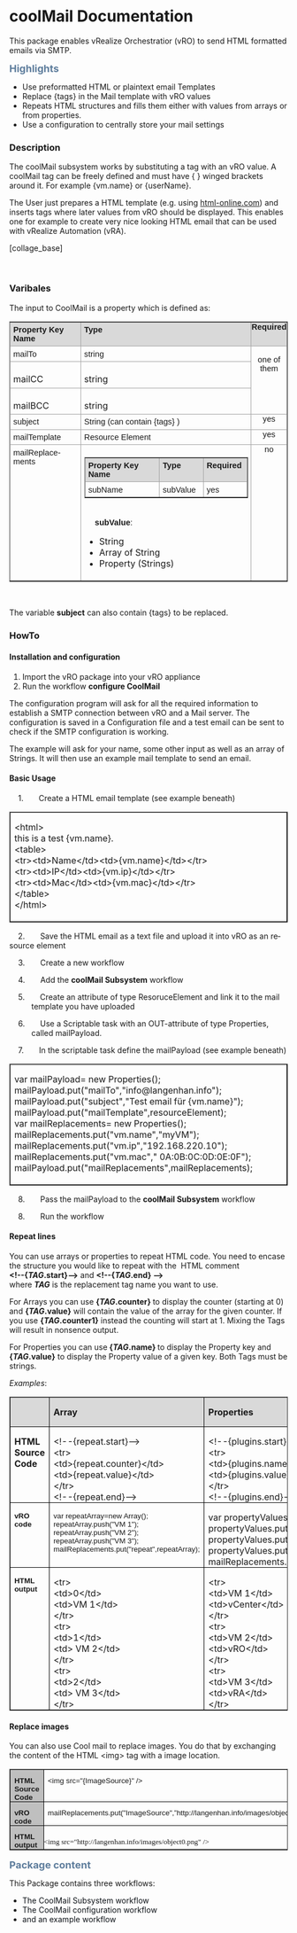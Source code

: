 <h1>coolMail Documentation</h1>
This package enables vRealize Orchestratior (vRO) to send HTML formatted emails via SMTP.<p><span style="color: rgb(94, 125, 156); font-size: 18px; font-weight: bold; ">Highlights</span><br></p><ul><li>Use preformatted HTML or plaintext email Templates<br></li><li>Replace {tags} in the Mail template with vRO values<br></li><li>Repeats HTML structures and fills them either with values from arrays or from properties.<br></li><li>Use a configuration to centrally store your mail settings<br></li></ul><h3>Description<span style="color: rgb(46, 61, 76);"><br></span></h3><p>The coolMail subsystem works by substituting a tag with an vRO value. A coolMail tag can be freely defined and must have { } winged brackets around it. For example {vm.name} or {userName}.<br></p><p>The User just prepares a HTML template (e.g. using&nbsp;<a href="https://html-online.com" target="_blank">html-online.com</a>) and inserts tags where later values from vRO should be displayed. This enables one for example to create very nice looking HTML email that can be used with vRealize Automation (vRA).</p><p>
</p>[collage_base]






















<p><br></p><h3>Varibales</h3><p> The input to CoolMail is a property which is defined as:
<br></p><table class="MsoNormalTable" border="1" cellspacing="0" cellpadding="0" title="" summary="">
 <tbody><tr>
  <td width="131" valign="top" style="width: 98.15pt; border-top-color: rgb(163, 163, 163); border-right-color: rgb(163, 163, 163); border-bottom-color: rgb(163, 163, 163); border-left-color: rgb(163, 163, 163); border-top-width: 1pt; border-right-width: 1pt; border-bottom-width: 1pt; border-left-width: 1pt; background-color: rgb(217, 217, 217); padding-top: 4pt; padding-right: 4pt; padding-bottom: 4pt; padding-left: 4pt; ">
  <p style="margin-top: 0cm; margin-right: 0cm; margin-left: 0cm; margin-bottom: 0.0001pt; "><b><span lang="EN-GB" style="font-size: 11pt; font-family: Calibri, sans-serif; ">Property Key Name</span></b></p>
  </td>
  <td width="322" valign="top" style="width: 241.15pt; border-top-color: rgb(163, 163, 163); border-right-color: rgb(163, 163, 163); border-bottom-color: rgb(163, 163, 163); border-top-width: 1pt; border-right-width: 1pt; border-bottom-width: 1pt; border-left-style: none; background-color: rgb(217, 217, 217); padding-top: 4pt; padding-right: 4pt; padding-bottom: 4pt; padding-left: 4pt; ">
  <p style="margin-top: 0cm; margin-right: 0cm; margin-left: 0cm; margin-bottom: 0.0001pt; "><b><span lang="EN-GB" style="font-size: 11pt; font-family: Calibri, sans-serif; ">Type</span></b></p>
  </td>
  <td width="1" valign="top" style="width: 1pt; border-top-color: rgb(163, 163, 163); border-right-color: rgb(163, 163, 163); border-bottom-color: rgb(163, 163, 163); border-top-width: 1pt; border-right-width: 1pt; border-bottom-width: 1pt; border-left-style: none; background-color: rgb(217, 217, 217); padding-top: 0cm; padding-right: 0cm; padding-bottom: 0cm; padding-left: 0cm; ">
  <p style="margin-top: 0cm; margin-right: 0cm; margin-left: 0cm; margin-bottom: 0.0001pt; "><b><span lang="EN-GB" style="font-size: 11pt; font-family: Calibri, sans-serif; ">Required</span></b></p>
  </td>
 </tr>
 <tr>
  <td width="131" valign="top" style="width: 98.15pt; border-right-color: rgb(163, 163, 163); border-bottom-color: rgb(163, 163, 163); border-left-color: rgb(163, 163, 163); border-right-width: 1pt; border-bottom-width: 1pt; border-left-width: 1pt; border-top-style: none; padding-top: 4pt; padding-right: 4pt; padding-bottom: 4pt; padding-left: 4pt; ">
  <p style="margin-top: 0cm; margin-right: 0cm; margin-left: 0cm; margin-bottom: 0.0001pt; "><span lang="EN-GB" style="font-size: 11pt; font-family: Calibri, sans-serif; ">mailTo</span></p>
  </td>
  <td width="322" valign="top" style="width: 241.15pt; border-top-style: none; border-left-style: none; border-bottom-color: rgb(163, 163, 163); border-bottom-width: 1pt; border-right-color: rgb(163, 163, 163); border-right-width: 1pt; padding-top: 4pt; padding-right: 4pt; padding-bottom: 4pt; padding-left: 4pt; ">
  <p style="margin-top: 0cm; margin-right: 0cm; margin-left: 0cm; margin-bottom: 0.0001pt; "><span lang="EN-GB" style="font-size: 11pt; font-family: Calibri, sans-serif; ">string</span></p>
  </td>
  <td width="1" rowspan="3" valign="top" style="width: 1pt; border-top-style: none; border-left-style: none; border-bottom-color: rgb(163, 163, 163); border-bottom-width: 1pt; border-right-color: rgb(163, 163, 163); border-right-width: 1pt; padding-top: 0cm; padding-right: 0cm; padding-bottom: 0cm; padding-left: 0cm; ">
  <p align="center" style="text-align: center; "><span lang="EN-GB" style="font-size: 11pt; font-family: Calibri, sans-serif; ">one of them</span></p>
  </td>
 </tr>
 <tr>
  <td width="131" valign="top" style="width: 98.15pt; border-right-color: rgb(163, 163, 163); border-bottom-color: rgb(163, 163, 163); border-left-color: rgb(163, 163, 163); border-right-width: 1pt; border-bottom-width: 1pt; border-left-width: 1pt; border-top-style: none; padding-top: 4pt; padding-right: 4pt; padding-bottom: 4pt; padding-left: 4pt; ">
  <p class="MsoNormal" style="margin-bottom: 0.0001pt; "><span lang="EN-GB">mailCC</span></p>
  </td>
  <td width="322" valign="top" style="width: 241.15pt; border-top-style: none; border-left-style: none; border-bottom-color: rgb(163, 163, 163); border-bottom-width: 1pt; border-right-color: rgb(163, 163, 163); border-right-width: 1pt; padding-top: 4pt; padding-right: 4pt; padding-bottom: 4pt; padding-left: 4pt; ">
  <p class="MsoNormal" style="margin-bottom: 0.0001pt; "><span lang="EN-GB">string</span></p>
  </td>
 </tr>
 <tr>
  <td width="131" valign="top" style="width: 98.15pt; border-right-color: rgb(163, 163, 163); border-bottom-color: rgb(163, 163, 163); border-left-color: rgb(163, 163, 163); border-right-width: 1pt; border-bottom-width: 1pt; border-left-width: 1pt; border-top-style: none; padding-top: 4pt; padding-right: 4pt; padding-bottom: 4pt; padding-left: 4pt; ">
  <p class="MsoNormal" style="margin-bottom: 0.0001pt; "><span lang="EN-GB">mailBCC</span></p>
  </td>
  <td width="322" valign="top" style="width: 241.15pt; border-top-style: none; border-left-style: none; border-bottom-color: rgb(163, 163, 163); border-bottom-width: 1pt; border-right-color: rgb(163, 163, 163); border-right-width: 1pt; padding-top: 4pt; padding-right: 4pt; padding-bottom: 4pt; padding-left: 4pt; ">
  <p class="MsoNormal" style="margin-bottom: 0.0001pt; "><span lang="EN-GB">string</span></p>
  </td>
 </tr>
 <tr>
  <td width="131" valign="top" style="width: 98.15pt; border-right-color: rgb(163, 163, 163); border-bottom-color: rgb(163, 163, 163); border-left-color: rgb(163, 163, 163); border-right-width: 1pt; border-bottom-width: 1pt; border-left-width: 1pt; border-top-style: none; padding-top: 4pt; padding-right: 4pt; padding-bottom: 4pt; padding-left: 4pt; ">
  <p style="margin-top: 0cm; margin-right: 0cm; margin-left: 0cm; margin-bottom: 0.0001pt; "><span lang="EN-GB" style="font-size: 11pt; font-family: Calibri, sans-serif; ">subject</span></p>
  </td>
  <td width="322" valign="top" style="width: 241.15pt; border-top-style: none; border-left-style: none; border-bottom-color: rgb(163, 163, 163); border-bottom-width: 1pt; border-right-color: rgb(163, 163, 163); border-right-width: 1pt; padding-top: 4pt; padding-right: 4pt; padding-bottom: 4pt; padding-left: 4pt; ">
  <p style="margin-top: 0cm; margin-right: 0cm; margin-left: 0cm; margin-bottom: 0.0001pt; "><span lang="EN-GB" style="font-size: 11pt; font-family: Calibri, sans-serif; ">String (can contain {tags} )</span></p>
  </td>
  <td width="1" valign="top" style="width: 1pt; border-top-style: none; border-left-style: none; border-bottom-color: rgb(163, 163, 163); border-bottom-width: 1pt; border-right-color: rgb(163, 163, 163); border-right-width: 1pt; padding-top: 0cm; padding-right: 0cm; padding-bottom: 0cm; padding-left: 0cm; ">
  <p align="center" style="margin-top: 0cm; margin-right: 0cm; margin-left: 0cm; margin-bottom: 0.0001pt; text-align: center; "><span lang="EN-GB" style="font-size: 11pt; font-family: Calibri, sans-serif; ">yes</span></p>
  </td>
 </tr>
 <tr>
  <td width="131" valign="top" style="width: 98.15pt; border-right-color: rgb(163, 163, 163); border-bottom-color: rgb(163, 163, 163); border-left-color: rgb(163, 163, 163); border-right-width: 1pt; border-bottom-width: 1pt; border-left-width: 1pt; border-top-style: none; padding-top: 4pt; padding-right: 4pt; padding-bottom: 4pt; padding-left: 4pt; ">
  <p style="margin-top: 0cm; margin-right: 0cm; margin-left: 0cm; margin-bottom: 0.0001pt; "><span lang="EN-GB" style="font-size: 11pt; font-family: Calibri, sans-serif; ">mailTemplate</span></p>
  </td>
  <td width="322" valign="top" style="width: 241.15pt; border-top-style: none; border-left-style: none; border-bottom-color: rgb(163, 163, 163); border-bottom-width: 1pt; border-right-color: rgb(163, 163, 163); border-right-width: 1pt; padding-top: 4pt; padding-right: 4pt; padding-bottom: 4pt; padding-left: 4pt; ">
  <p style="margin-top: 0cm; margin-right: 0cm; margin-left: 0cm; margin-bottom: 0.0001pt; "><span lang="EN-GB" style="font-size: 11pt; font-family: Calibri, sans-serif; ">Resource Element</span></p>
  </td>
  <td width="1" valign="top" style="width: 1pt; border-top-style: none; border-left-style: none; border-bottom-color: rgb(163, 163, 163); border-bottom-width: 1pt; border-right-color: rgb(163, 163, 163); border-right-width: 1pt; padding-top: 0cm; padding-right: 0cm; padding-bottom: 0cm; padding-left: 0cm; ">
  <p align="center" style="margin-top: 0cm; margin-right: 0cm; margin-left: 0cm; margin-bottom: 0.0001pt; text-align: center; "><span lang="EN-GB" style="font-size: 11pt; font-family: Calibri, sans-serif; ">yes</span></p>
  </td>
 </tr>
 <tr>
  <td width="131" valign="top" style="width: 98.15pt; border-right-color: rgb(163, 163, 163); border-bottom-color: rgb(163, 163, 163); border-left-color: rgb(163, 163, 163); border-right-width: 1pt; border-bottom-width: 1pt; border-left-width: 1pt; border-top-style: none; padding-top: 4pt; padding-right: 4pt; padding-bottom: 4pt; padding-left: 4pt; ">
  <p style="margin-top: 0cm; margin-right: 0cm; margin-left: 0cm; margin-bottom: 0.0001pt; "><span lang="EN-GB" style="font-size: 11pt; font-family: Calibri, sans-serif; ">mailReplacements</span></p>
  </td>
  <td width="322" valign="top" style="width: 241.15pt; border-top-style: none; border-left-style: none; border-bottom-color: rgb(163, 163, 163); border-bottom-width: 1pt; border-right-color: rgb(163, 163, 163); border-right-width: 1pt; padding-top: 4pt; padding-right: 4pt; padding-bottom: 4pt; padding-left: 4pt; ">
  <table class="MsoNormalTable" border="1" cellspacing="0" cellpadding="0" title="" summary="">
   <tbody><tr>
    <td width="140" valign="top" style="width: 104.85pt; border-top-color: rgb(163, 163, 163); border-right-color: rgb(163, 163, 163); border-bottom-color: rgb(163, 163, 163); border-left-color: rgb(163, 163, 163); border-top-width: 1pt; border-right-width: 1pt; border-bottom-width: 1pt; border-left-width: 1pt; background-color: rgb(217, 217, 217); padding-top: 4pt; padding-right: 4pt; padding-bottom: 4pt; padding-left: 4pt; ">
    <p style="margin-top: 0cm; margin-right: 0cm; margin-left: 0cm; margin-bottom: 0.0001pt; "><b><span lang="EN-GB" style="font-size: 11pt; font-family: Calibri, sans-serif; ">Property Key Name</span></b></p>
    </td>
    <td width="74" valign="top" style="width: 55.65pt; border-top-color: rgb(163, 163, 163); border-right-color: rgb(163, 163, 163); border-bottom-color: rgb(163, 163, 163); border-top-width: 1pt; border-right-width: 1pt; border-bottom-width: 1pt; border-left-style: none; background-color: rgb(217, 217, 217); padding-top: 4pt; padding-right: 4pt; padding-bottom: 4pt; padding-left: 4pt; ">
    <p style="margin-top: 0cm; margin-right: 0cm; margin-left: 0cm; margin-bottom: 0.0001pt; "><b><span lang="EN-GB" style="font-size: 11pt; font-family: Calibri, sans-serif; ">Type</span></b></p>
    </td>
    <td width="69" valign="top" style="width: 51.5pt; border-top-color: rgb(163, 163, 163); border-right-color: rgb(163, 163, 163); border-bottom-color: rgb(163, 163, 163); border-top-width: 1pt; border-right-width: 1pt; border-bottom-width: 1pt; border-left-style: none; background-color: rgb(217, 217, 217); padding-top: 4pt; padding-right: 4pt; padding-bottom: 4pt; padding-left: 4pt; ">
    <p style="margin-top: 0cm; margin-right: 0cm; margin-left: 0cm; margin-bottom: 0.0001pt; "><b><span lang="EN-GB" style="font-size: 11pt; font-family: Calibri, sans-serif; ">Required</span></b></p>
    </td>
   </tr>
   <tr>
    <td width="138" valign="top" style="width: 103.45pt; border-right-color: rgb(163, 163, 163); border-bottom-color: rgb(163, 163, 163); border-left-color: rgb(163, 163, 163); border-right-width: 1pt; border-bottom-width: 1pt; border-left-width: 1pt; border-top-style: none; padding-top: 4pt; padding-right: 4pt; padding-bottom: 4pt; padding-left: 4pt; ">
    <p style="margin-top: 0cm; margin-right: 0cm; margin-left: 0cm; margin-bottom: 0.0001pt; "><span lang="EN-GB" style="font-size: 11pt; font-family: Calibri, sans-serif; ">subName</span></p>
    </td>
    <td width="76" valign="top" style="width: 57.1pt; border-top-style: none; border-left-style: none; border-bottom-color: rgb(163, 163, 163); border-bottom-width: 1pt; border-right-color: rgb(163, 163, 163); border-right-width: 1pt; padding-top: 4pt; padding-right: 4pt; padding-bottom: 4pt; padding-left: 4pt; ">
    <p style="margin-top: 0cm; margin-right: 0cm; margin-left: 0cm; margin-bottom: 0.0001pt; "><span lang="EN-GB" style="font-size: 11pt; font-family: Calibri, sans-serif; ">subValue</span></p>
    </td>
    <td width="59" valign="top" style="width: 44pt; border-top-style: none; border-left-style: none; border-bottom-color: rgb(163, 163, 163); border-bottom-width: 1pt; border-right-color: rgb(163, 163, 163); border-right-width: 1pt; padding-top: 4pt; padding-right: 4pt; padding-bottom: 4pt; padding-left: 4pt; ">
    <p style="margin-top: 0cm; margin-right: 0cm; margin-left: 0cm; margin-bottom: 0.0001pt; "><span lang="EN-GB" style="font-size: 11pt; font-family: Calibri, sans-serif; ">yes</span></p>
    </td>
   </tr>
  </tbody></table>
  <p style="margin-top: 0cm; margin-right: 0cm; margin-left: 41.4pt; margin-bottom: 0.0001pt; ">&nbsp;</p>
  <p style="margin-top: 0cm; margin-right: 0cm; margin-left: 14.4pt; margin-bottom: 0.0001pt; "><b><span lang="EN-GB" style="font-size: 11pt; font-family: Calibri, sans-serif; ">subValue</span></b><span lang="EN-GB" style="font-size: 11pt; font-family: Calibri, sans-serif; ">: </span></p>
  <ul type="disc">
   <li class="MsoNormal" style="vertical-align: middle; "><span lang="EN-GB">String</span></li>
   <li class="MsoNormal" style="vertical-align: middle; "><span lang="EN-GB">Array
       of String</span></li>
   <li class="MsoNormal" style="vertical-align: middle; "><span lang="EN-GB">Property
       (Strings)</span></li>
  </ul>
  </td>
  <td width="1" valign="top" style="width: 1pt; border-top-style: none; border-left-style: none; border-bottom-color: rgb(163, 163, 163); border-bottom-width: 1pt; border-right-color: rgb(163, 163, 163); border-right-width: 1pt; padding-top: 0cm; padding-right: 0cm; padding-bottom: 0cm; padding-left: 0cm; ">
  <p align="center" style="margin-top: 0cm; margin-right: 0cm; margin-left: 0cm; margin-bottom: 0.0001pt; text-align: center; "><span lang="EN-GB" style="font-size: 11pt; font-family: Calibri, sans-serif; ">no</span></p>
  </td>
 </tr>
</tbody></table><br><p>The variable <span style="font-weight: bold;">subject</span> can also contain {tags} to be replaced.<br></p><h3>HowTo<br></h3><h4>Installation and configuration</h4><ol><li>Import the vRO package into your vRO appliance</li><li>Run the workflow&nbsp;<span style="font-weight: bold; ">configure CoolMail</span></li></ol><p>The configuration program will ask for all the required information to establish a SMTP connection between vRO and a Mail server. The configuration is saved in a Configuration file and a test email can be sent to check if the SMTP configuration is working.</p><p>The example will ask for your name, some other input as well as an array of Strings. It will then use an example mail template to send an email.</p><h4>Basic Usage</h4><p class="MsoListParagraph" style="text-indent: -18pt; padding-left: 40px; "><!--[if !supportLists]--><span lang="EN-GB">1.&nbsp;&nbsp;&nbsp;&nbsp;&nbsp;&nbsp;
</span><!--&#91;endif&#93;--><span lang="EN-GB">Create a HTML email template
(see example beneath)</span></p>

<table class="MsoTableGrid" border="1" cellspacing="0" cellpadding="0">
 <tbody><tr>
  <td width="604" valign="top" style="width: 453.1pt; border-top-color: windowtext; border-right-color: windowtext; border-bottom-color: windowtext; border-left-color: windowtext; border-top-width: 1pt; border-right-width: 1pt; border-bottom-width: 1pt; border-left-width: 1pt; padding-top: 0cm; padding-right: 5.4pt; padding-bottom: 0cm; padding-left: 5.4pt; ">
  <p class="MsoNormal" style="margin-bottom: 0.0001pt; "><span lang="EN-GB">&lt;html&gt;<br></span>this is a test {vm.name}.<br>&lt;table&gt;<br>&lt;tr&gt;&lt;td&gt;Name&lt;/td&gt;&lt;td&gt;{vm.name}&lt;/td&gt;&lt;/tr&gt;<br>&lt;tr&gt;&lt;td&gt;IP&lt;/td&gt;&lt;td&gt;{vm.ip}&lt;/td&gt;&lt;/tr&gt;<br>&lt;tr&gt;&lt;td&gt;Mac&lt;/td&gt;&lt;td&gt;{vm.mac}&lt;/td&gt;&lt;/tr&gt;<br>&lt;/table&gt;<br>&lt;/html&gt;<br><br></p>
  </td>
 </tr>
</tbody></table>

<p>&nbsp; &nbsp;&nbsp;<span lang="EN-GB">2.&nbsp;&nbsp;&nbsp;&nbsp;&nbsp;&nbsp;
</span><span lang="EN-GB">Save the HTML email as a text file and upload it into
vRO as an resource element</span></p>

<p class="MsoListParagraphCxSpMiddle" style="text-indent: -18pt; padding-left: 40px; "><!--[if !supportLists]--><span lang="EN-GB">3.&nbsp;&nbsp;&nbsp;&nbsp;&nbsp;&nbsp;
</span><!--&#91;endif&#93;--><span lang="EN-GB">Create a new workflow</span></p>

<p class="MsoListParagraphCxSpMiddle" style="text-indent: -18pt; padding-left: 40px; "><!--[if !supportLists]--><span lang="EN-GB">4. &nbsp; &nbsp; &nbsp; A</span><span lang="EN-GB">dd the <span style="font-weight: bold;">coolMail Subsystem</span> workflow</span></p>

<p class="MsoListParagraphCxSpMiddle" style="text-indent: -18pt; padding-left: 40px; "><!--[if !supportLists]--><span lang="EN-GB">5. &nbsp; &nbsp; &nbsp; C</span><span lang="EN-GB">reate an attribute of type
ResoruceElement and link it to the mail template you have uploaded</span></p>

<p class="MsoListParagraphCxSpMiddle" style="text-indent: -18pt; padding-left: 40px; "><!--[if !supportLists]--><span lang="EN-GB">6. &nbsp; &nbsp; &nbsp; U</span><span lang="EN-GB">se a Scriptable task with an OUT-attribute
of type Properties, called </span><span lang="EN-GB">mailPayload</span><span lang="EN-GB">.</span></p>

<p class="MsoListParagraphCxSpLast" style="text-indent: -18pt; padding-left: 40px; "><!--[if !supportLists]--><span lang="EN-GB">7.&nbsp;&nbsp;&nbsp;&nbsp;&nbsp;&nbsp;
</span><!--&#91;endif&#93;--><span lang="EN-GB">In the scriptable task define the </span><span lang="EN-GB">mailPayload (see example beneath)</span></p>

<table class="MsoTableGrid" border="1" cellspacing="0" cellpadding="0">
 <tbody><tr>
  <td width="604" valign="top" style="width: 453.1pt; border-top-color: windowtext; border-right-color: windowtext; border-bottom-color: windowtext; border-left-color: windowtext; border-top-width: 1pt; border-right-width: 1pt; border-bottom-width: 1pt; border-left-width: 1pt; padding-top: 0cm; padding-right: 5.4pt; padding-bottom: 0cm; padding-left: 5.4pt; ">
  <p class="MsoNormal" style="margin-bottom: 0.0001pt; "><span lang="EN-GB">var mailPayload= new Properties();<br></span>mailPayload.put("mailTo","info@langenhan.info");<br>mailPayload.put("subject","Test email
  für {vm.name}");<br>mailPayload.put("mailTemplate",resourceElement);<br>var mailReplacements= new Properties();<br>mailReplacements.put("vm.name","myVM");<br>mailReplacements.put("vm.ip","192.168.220.10");<br>mailReplacements.put("vm.mac","
  0A:0B:0C:0D:0E:0F");<br>mailPayload.put("mailReplacements",mailReplacements);<br><br></p>
  </td>
 </tr>
</tbody></table>

<p class="MsoListParagraph" style="text-indent: -18pt; padding-left: 40px; "><!--[if !supportLists]--><span lang="EN-GB">8.&nbsp;&nbsp;&nbsp;&nbsp;&nbsp;&nbsp;
</span><!--&#91;endif&#93;--><span lang="EN-GB">Pass the mailPayload to the </span><span lang="EN-GB"><span style="font-weight: bold;">coolMail
Subsystem</span> workflow</span></p><p class="MsoListParagraph" style="text-indent: -18pt; padding-left: 40px; ">8.&nbsp;&nbsp;&nbsp;&nbsp;&nbsp;&nbsp;&nbsp;Run the workflow<span lang="EN-GB"><br></span></p>

<h4><b><span lang="EN-GB">Repeat
lines</span></b></h4>

<p class="MsoNormal" style="margin-bottom: 0.0001pt; "><span lang="EN-GB">You can use arrays or properties to repeat HTML code.
You need to encase the structure you would like to repeat with the &nbsp;HTML comment
<br><span style="font-weight: bold;">&lt;!--{<span style="font-style: italic;">TAG</span>.start}--&gt;</span> and
<span style="font-weight: bold;">&lt;!--{<span style="font-style: italic;">TAG</span>.end} --&gt; </span><br>where <b style="font-style: italic;">TAG</b> is the replacement tag name you
want to use.</span></p>

<p class="MsoNormal"><span lang="EN-GB">For Arrays you can use <span style="font-weight: bold;">{<span style="font-style: italic;">TAG</span>.counter} </span>to display the counter
(starting at 0) and <span style="font-weight: bold;">{<span style="font-style: italic;">TAG</span>.value}</span> will contain the value of the array for the
given counter. If you use&nbsp;<span style="font-weight: bold;">{<span style="font-style: italic;">TAG</span>.counter1}</span> instead the counting will start at 1. Mixing the Tags will result in nonsence output.</span></p>

<p class="MsoNormal"><span lang="EN-GB">For Properties you can use<span style="font-weight: bold;"> {<span style="font-style: italic;">TAG</span>.name} </span>to display the Property key
and <span style="font-weight: bold;">{<span style="font-style: italic;">TAG</span>.value}</span> to display the
Property value of a given key. Both Tags must be strings.</span></p>

<p class="MsoNormal"><i><span lang="EN-GB">Examples</span></i><span lang="EN-GB">:</span></p><table class="MsoTableGrid" border="1" cellspacing="0" cellpadding="0">
 <tbody><tr>
  <td width="16" valign="top" style="width: 11.8pt; border-top-color: windowtext; border-right-color: windowtext; border-bottom-color: windowtext; border-left-color: windowtext; border-top-width: 1pt; border-right-width: 1pt; border-bottom-width: 1pt; border-left-width: 1pt; background-color: rgb(217, 217, 217); padding-top: 0cm; padding-right: 5.4pt; padding-bottom: 0cm; padding-left: 5.4pt; ">
  <p class="MsoNormal" style="margin-bottom: 0.0001pt; "><b></b></p><p><b>&nbsp;</b></p>
  </td>
  <td width="278" valign="top" style="width: 208.7pt; border-top-color: windowtext; border-right-color: windowtext; border-bottom-color: windowtext; border-top-width: 1pt; border-right-width: 1pt; border-bottom-width: 1pt; border-left-style: none; background-color: rgb(217, 217, 217); padding-top: 0cm; padding-right: 5.4pt; padding-bottom: 0cm; padding-left: 5.4pt; ">
  <p class="MsoNormal" style="margin-bottom: 0.0001pt; "><b><span lang="EN-GB">Array</span></b></p>
  </td>
  <td width="310" valign="top" style="width: 232.6pt; border-top-color: windowtext; border-right-color: windowtext; border-bottom-color: windowtext; border-top-width: 1pt; border-right-width: 1pt; border-bottom-width: 1pt; border-left-style: none; background-color: rgb(217, 217, 217); padding-top: 0cm; padding-right: 5.4pt; padding-bottom: 0cm; padding-left: 5.4pt; ">
  <p class="MsoNormal" style="margin-bottom: 0.0001pt; "><b><span lang="EN-GB">Properties</span></b></p>
  </td>
 </tr>
 <tr>
  <td width="16" valign="top" style="width: 11.8pt; border-right-color: windowtext; border-bottom-color: windowtext; border-left-color: windowtext; border-right-width: 1pt; border-bottom-width: 1pt; border-left-width: 1pt; border-top-style: none; padding-top: 0cm; padding-right: 5.4pt; padding-bottom: 0cm; padding-left: 5.4pt; ">
  <p class="MsoNormal" style="margin-bottom: 0.0001pt; "><span lang="EN-GB" style="font-weight: bold;">HTML Source Code</span></p>
  </td>
  <td width="278" valign="top" style="width: 208.7pt; border-top-style: none; border-left-style: none; border-bottom-color: windowtext; border-bottom-width: 1pt; border-right-color: windowtext; border-right-width: 1pt; padding-top: 0cm; padding-right: 5.4pt; padding-bottom: 0cm; padding-left: 5.4pt; ">
  <p class="MsoNormal" style="margin-bottom: 0.0001pt; "><span lang="EN-GB">&lt;!--{repeat.start}--&gt;<br></span>&lt;tr&gt;<br>&lt;td&gt;{repeat.counter}&lt;/td&gt;<br>&lt;td&gt;{repeat.value}&lt;/td&gt;<br>&lt;/tr&gt;<br>&lt;!--{repeat.end}--&gt;</p>
  </td>
  <td width="310" valign="top" style="width: 232.6pt; border-top-style: none; border-left-style: none; border-bottom-color: windowtext; border-bottom-width: 1pt; border-right-color: windowtext; border-right-width: 1pt; padding-top: 0cm; padding-right: 5.4pt; padding-bottom: 0cm; padding-left: 5.4pt; ">
  <p class="MsoNormal" style="margin-bottom: 0.0001pt; "><span lang="EN-GB">&lt;!--{plugins.start}--&gt;<br></span>&lt;tr&gt;<br>&lt;td&gt;{plugins.name}&lt;/td&gt;<br>&lt;td&gt;{plugins.value}&lt;/td&gt;<br>&lt;/tr&gt;<br>&lt;!--{plugins.end}--&gt;</p>
  </td>
 </tr>
 <tr>
  <td width="16" valign="top" style="width: 11.8pt; border-right-color: windowtext; border-bottom-color: windowtext; border-left-color: windowtext; border-right-width: 1pt; border-bottom-width: 1pt; border-left-width: 1pt; border-top-style: none; padding-top: 0cm; padding-right: 5.4pt; padding-bottom: 0cm; padding-left: 5.4pt; ">
  <p class="MsoNormal" style="margin-bottom: 0.0001pt; "><span lang="EN-GB" style="font-size: 10pt; font-family: Arial, sans-serif; font-weight: bold;">vRO code</span></p>
  </td>
  <td width="278" valign="top" style="width: 208.7pt; border-top-style: none; border-left-style: none; border-bottom-color: windowtext; border-bottom-width: 1pt; border-right-color: windowtext; border-right-width: 1pt; padding-top: 0cm; padding-right: 5.4pt; padding-bottom: 0cm; padding-left: 5.4pt; ">
  <p class="MsoNormal" style="margin-bottom: 0.0001pt; "><span lang="EN-GB" style="font-size: 10pt; font-family: Arial, sans-serif; ">var repeatArray=new Array();</span><span lang="EN-GB" style="font-size: 10pt; font-family: Arial, sans-serif; "><br>
  repeatArray.push("VM 1");<br>
  repeatArray.push("VM 2");<br>
  repeatArray.push("VM 3");<br>
  mailReplacements.put("repeat",repeatArray);</span></p>
  </td>
  <td width="310" valign="top" style="width: 232.6pt; border-top-style: none; border-left-style: none; border-bottom-color: windowtext; border-bottom-width: 1pt; border-right-color: windowtext; border-right-width: 1pt; padding-top: 0cm; padding-right: 5.4pt; padding-bottom: 0cm; padding-left: 5.4pt; ">
  <p class="MsoNormal" style="margin-bottom: 0.0001pt; "><span lang="EN-GB">var propertyValues=new Properties();<br></span>propertyValues.put(“VM 1”,”vCenter”);<br>propertyValues.put(“VM 2”,”vRO”);<br>propertyValues.put(“VM 3”,”vRA”);<br>mailReplacements.put("plugins",propertyValues);</p>
  </td>
 </tr>
 <tr>
  <td width="16" valign="top" style="width: 11.8pt; border-right-color: windowtext; border-bottom-color: windowtext; border-left-color: windowtext; border-right-width: 1pt; border-bottom-width: 1pt; border-left-width: 1pt; border-top-style: none; padding-top: 0cm; padding-right: 5.4pt; padding-bottom: 0cm; padding-left: 5.4pt; ">
  <p class="MsoNormal" style="margin-bottom: 0.0001pt; "><span lang="EN-GB" style="font-size: 10pt; font-family: Arial, sans-serif; font-weight: bold;">HTML output</span></p>
  </td>
  <td width="278" valign="top" style="width: 208.7pt; border-top-style: none; border-left-style: none; border-bottom-color: windowtext; border-bottom-width: 1pt; border-right-color: windowtext; border-right-width: 1pt; padding-top: 0cm; padding-right: 5.4pt; padding-bottom: 0cm; padding-left: 5.4pt; ">
  <p class="MsoNormal" style="margin-bottom: 0.0001pt; "><span lang="EN-GB">&lt;tr&gt;<br></span>&lt;td&gt;0&lt;/td&gt;<br>&lt;td&gt;VM 1&lt;/td&gt;<br>&lt;/tr&gt;<br>&lt;tr&gt;<br>&lt;td&gt;1&lt;/td&gt;<br>&lt;td&gt; VM 2&lt;/td&gt;<br>&lt;/tr&gt;<br>&lt;tr&gt;<br>&lt;td&gt;2&lt;/td&gt;<br>&lt;td&gt; VM 3&lt;/td&gt;<br>&lt;/tr&gt;</p>
  
  </td>
  <td width="310" valign="top" style="width: 232.6pt; border-top-style: none; border-left-style: none; border-bottom-color: windowtext; border-bottom-width: 1pt; border-right-color: windowtext; border-right-width: 1pt; padding-top: 0cm; padding-right: 5.4pt; padding-bottom: 0cm; padding-left: 5.4pt; ">
  <p class="MsoNormal" style="margin-bottom: 0.0001pt; "><span lang="EN-GB">&lt;tr&gt;<br></span>&lt;td&gt;VM 1&lt;/td&gt;<br>&lt;td&gt;vCenter&lt;/td&gt;<br>&lt;/tr&gt;<br>&lt;tr&gt;<br>&lt;td&gt;VM 2&lt;/td&gt;<br>&lt;td&gt;vRO&lt;/td&gt;<br>&lt;/tr&gt;<br>&lt;tr&gt;<br>&lt;td&gt;VM 3&lt;/td&gt;<br>&lt;td&gt;vRA&lt;/td&gt;<br>&lt;/tr&gt;</p>
  
  </td>
 </tr>
</tbody></table><h4><b><span lang="EN-GB">Replace images</span></b></h4><p class="MsoNormal">You can also use Cool mail to replace images. You do that by exchanging the content of the HTML &lt;img&gt; tag with a image location.</p><table class="MsoNormalTable" border="1" cellspacing="0" cellpadding="0" width="679">
 <tbody><tr>
  <td width="140" valign="top" style="width: 105.1pt; border-right-color: windowtext; border-bottom-color: windowtext; border-left-color: windowtext; border-right-width: 1pt; border-bottom-width: 1pt; border-left-width: 1pt; border-top-style: none; background-color: rgb(191, 191, 191); padding-top: 0cm; padding-right: 5.4pt; padding-bottom: 0cm; padding-left: 5.4pt; ">
  <p class="MsoNormal" style="margin-top: 9pt; margin-right: 0cm; margin-left: 0cm; margin-bottom: 0.0001pt; "><b><span lang="EN-GB" style="font-size: 10pt; font-family: Arial, sans-serif; ">HTML Source Code</span></b></p>
  </td>
  <td width="539" valign="top" style="width: 403.95pt; border-top-style: none; border-left-style: none; border-bottom-color: windowtext; border-bottom-width: 1pt; border-right-color: windowtext; border-right-width: 1pt; padding-top: 0cm; padding-right: 5.4pt; padding-bottom: 0cm; padding-left: 5.4pt; ">
  <p class="MsoNormal" style="margin-top: 9pt; margin-right: 0cm; margin-left: 0cm; margin-bottom: 0.0001pt; "><span lang="EN-GB" style="font-size: 10pt; font-family: Arial, sans-serif; ">&lt;img src="{ImageSource}"
  /&gt;</span></p>
  </td>
 </tr>
 <tr>
  <td width="140" valign="top" style="width: 105.1pt; border-right-color: windowtext; border-bottom-color: windowtext; border-left-color: windowtext; border-right-width: 1pt; border-bottom-width: 1pt; border-left-width: 1pt; border-top-style: none; background-color: rgb(191, 191, 191); padding-top: 0cm; padding-right: 5.4pt; padding-bottom: 0cm; padding-left: 5.4pt; ">
  <p class="MsoNormal" style="margin-top: 9pt; margin-right: 0cm; margin-left: 0cm; margin-bottom: 0.0001pt; "><b><span lang="EN-GB" style="font-size: 10pt; font-family: Arial, sans-serif; ">vRO code</span></b></p>
  </td>
  <td width="539" valign="top" style="width: 403.95pt; border-top-style: none; border-left-style: none; border-bottom-color: windowtext; border-bottom-width: 1pt; border-right-color: windowtext; border-right-width: 1pt; padding-top: 0cm; padding-right: 5.4pt; padding-bottom: 0cm; padding-left: 5.4pt; ">
  <p class="MsoNormal" style="margin-top: 9pt; margin-right: 0cm; margin-left: 0cm; margin-bottom: 0.0001pt; "><span lang="EN-GB" style="font-size: 10pt; font-family: Arial, sans-serif; ">mailReplacements.put("</span><span lang="EN-GB" style="font-size: 10pt; font-family: Arial, sans-serif; ">ImageSource</span><span lang="EN-GB" style="font-size: 10pt; font-family: Arial, sans-serif; ">",”</span><span lang="EN-GB" style="font-size: 10pt; font-family: Arial, sans-serif; ">http://langenhan.info/images/object0.png”);</span></p>
  </td>
 </tr>
 <tr>
  <td width="140" valign="top" style="width: 105.1pt; border-right-color: windowtext; border-bottom-color: windowtext; border-left-color: windowtext; border-right-width: 1pt; border-bottom-width: 1pt; border-left-width: 1pt; border-top-style: none; background-color: rgb(191, 191, 191); padding-top: 0cm; padding-right: 5.4pt; padding-bottom: 0cm; padding-left: 5.4pt; ">
  <p class="MsoNormal" style="margin-top: 9pt; margin-right: 0cm; margin-left: 0cm; margin-bottom: 0.0001pt; "><b><span lang="EN-GB" style="font-size: 10pt; font-family: Arial, sans-serif; ">HTML output</span></b></p>
  </td>
  <td width="539" style="width: 403.95pt; border-top-style: none; border-left-style: none; border-bottom-style: inset; border-bottom-width: 1pt; border-right-style: inset; border-right-width: 1pt; padding-top: 0cm; padding-right: 0cm; padding-bottom: 0cm; padding-left: 0cm; ">
  <p class="MsoNormal" style="margin-bottom: 0.0001pt; "><span style="font-size: 10pt; font-family: 'Times New Roman', serif; ">&lt;img src="http://langenhan.info/images/object0.png" /&gt;</span></p>
  </td>
 </tr>
</tbody></table>

<p><span style="color: rgb(94, 125, 156); font-size: 18px; font-weight: bold; ">Package content</span><br></p><p class="MsoNormal"><span lang="EN-GB">This Package contains three workflows:</span></p><ul><li><span style="color: rgb(15, 20, 25); text-indent: -24px; ">The CoolMail Subsystem workflow</span><br></li><li><span style="color: rgb(15, 20, 25); text-indent: -24px; ">The CoolMail configuration workflow</span></li><li><span style="color: rgb(15, 20, 25); text-indent: -24px; ">and an example workflow</span></li></ul>
